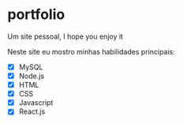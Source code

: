 # portfolio
 Um site pessoal, I hope you enjoy it
 
 Neste site eu mostro minhas habilidades principais:
 - [x] MySQL
 - [x] Node.js
 - [x] HTML
 - [x] CSS
 - [x] Javascript
 - [x] React.js 
